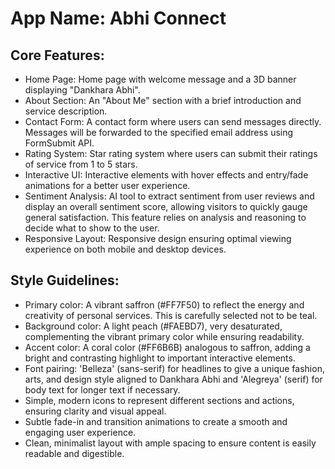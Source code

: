 # **App Name**: Abhi Connect

## Core Features:

- Home Page: Home page with welcome message and a 3D banner displaying "Dankhara Abhi".
- About Section: An "About Me" section with a brief introduction and service description.
- Contact Form: A contact form where users can send messages directly. Messages will be forwarded to the specified email address using FormSubmit API.
- Rating System: Star rating system where users can submit their ratings of service from 1 to 5 stars.
- Interactive UI: Interactive elements with hover effects and entry/fade animations for a better user experience.
- Sentiment Analysis: AI tool to extract sentiment from user reviews and display an overall sentiment score, allowing visitors to quickly gauge general satisfaction. This feature relies on analysis and reasoning to decide what to show to the user.
- Responsive Layout: Responsive design ensuring optimal viewing experience on both mobile and desktop devices.

## Style Guidelines:

- Primary color: A vibrant saffron (#FF7F50) to reflect the energy and creativity of personal services. This is carefully selected not to be teal.
- Background color: A light peach (#FAEBD7), very desaturated, complementing the vibrant primary color while ensuring readability.
- Accent color: A coral color (#FF6B6B) analogous to saffron, adding a bright and contrasting highlight to important interactive elements.
- Font pairing: 'Belleza' (sans-serif) for headlines to give a unique fashion, arts, and design style aligned to Dankhara Abhi and 'Alegreya' (serif) for body text for longer text if necessary. 
- Simple, modern icons to represent different sections and actions, ensuring clarity and visual appeal.
- Subtle fade-in and transition animations to create a smooth and engaging user experience.
- Clean, minimalist layout with ample spacing to ensure content is easily readable and digestible.